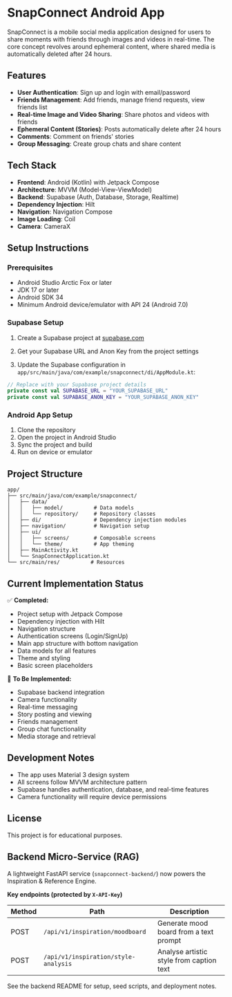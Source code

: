 # SnapConnect Android App

SnapConnect is a mobile social media application designed for users to share moments with friends through images and videos in real-time. The core concept revolves around ephemeral content, where shared media is automatically deleted after 24 hours.

## Features

- **User Authentication**: Sign up and login with email/password
- **Friends Management**: Add friends, manage friend requests, view friends list
- **Real-time Image and Video Sharing**: Share photos and videos with friends
- **Ephemeral Content (Stories)**: Posts automatically delete after 24 hours
- **Comments**: Comment on friends' stories
- **Group Messaging**: Create group chats and share content

## Tech Stack

- **Frontend**: Android (Kotlin) with Jetpack Compose
- **Architecture**: MVVM (Model-View-ViewModel)
- **Backend**: Supabase (Auth, Database, Storage, Realtime)
- **Dependency Injection**: Hilt
- **Navigation**: Navigation Compose
- **Image Loading**: Coil
- **Camera**: CameraX

## Setup Instructions

### Prerequisites

- Android Studio Arctic Fox or later
- JDK 17 or later
- Android SDK 34
- Minimum Android device/emulator with API 24 (Android 7.0)

### Supabase Setup

1. Create a Supabase project at [supabase.com](https://supabase.com)

2. Get your Supabase URL and Anon Key from the project settings

3. Update the Supabase configuration in `app/src/main/java/com/example/snapconnect/di/AppModule.kt`:

```kotlin
// Replace with your Supabase project details
private const val SUPABASE_URL = "YOUR_SUPABASE_URL"
private const val SUPABASE_ANON_KEY = "YOUR_SUPABASE_ANON_KEY"
```

### Android App Setup

1. Clone the repository
2. Open the project in Android Studio
3. Sync the project and build
4. Run on device or emulator

## Project Structure

```
app/
├── src/main/java/com/example/snapconnect/
│   ├── data/
│   │   ├── model/          # Data models
│   │   └── repository/     # Repository classes
│   ├── di/                 # Dependency injection modules
│   ├── navigation/         # Navigation setup
│   ├── ui/
│   │   ├── screens/        # Composable screens
│   │   └── theme/          # App theming
│   ├── MainActivity.kt
│   └── SnapConnectApplication.kt
└── src/main/res/          # Resources
```

## Current Implementation Status

✅ **Completed:**
- Project setup with Jetpack Compose
- Dependency injection with Hilt
- Navigation structure
- Authentication screens (Login/SignUp)
- Main app structure with bottom navigation
- Data models for all features
- Theme and styling
- Basic screen placeholders

🚧 **To Be Implemented:**
- Supabase backend integration
- Camera functionality
- Real-time messaging
- Story posting and viewing
- Friends management
- Group chat functionality
- Media storage and retrieval

## Development Notes

- The app uses Material 3 design system
- All screens follow MVVM architecture pattern
- Supabase handles authentication, database, and real-time features
- Camera functionality will require device permissions

## License

This project is for educational purposes.

## Backend Micro-Service (RAG)

A lightweight FastAPI service (`snapconnect-backend/`) now powers the
Inspiration & Reference Engine.

**Key endpoints (protected by `X-API-Key`)**

| Method | Path | Description |
|--------|------|-------------|
| POST | `/api/v1/inspiration/moodboard` | Generate mood board from a text prompt |
| POST | `/api/v1/inspiration/style-analysis` | Analyse artistic style from caption text |

See the backend README for setup, seed scripts, and deployment notes. 